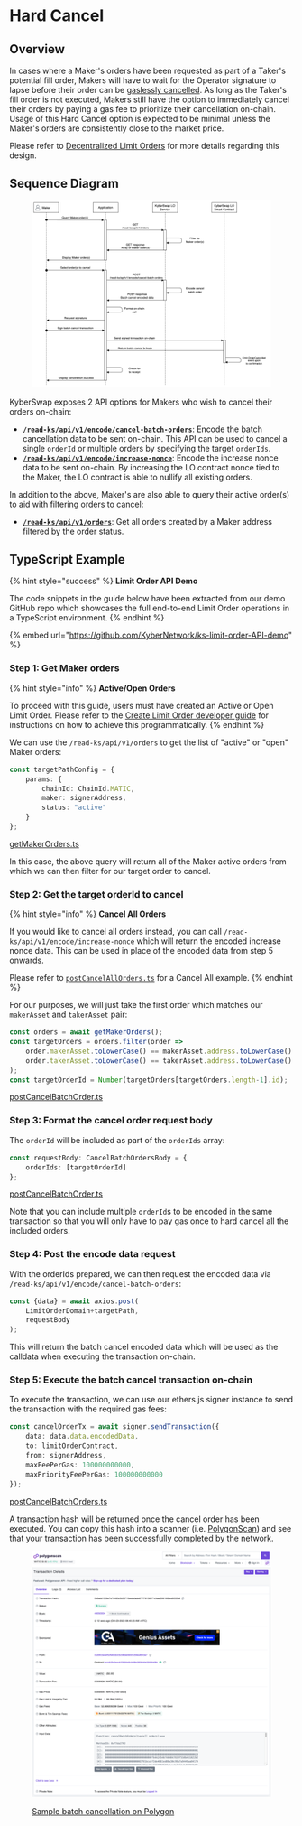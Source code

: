 # Hard Cancel

## Overview

In cases where a Maker's orders have been requested as part of a Taker's potential fill order, Makers will have to wait for the Operator signature to lapse before their order can be [gaslessly cancelled](gasless-cancel.md). As long as the Taker's fill order is not executed, Makers still have the option to immediately cancel their orders by paying a gas fee to prioritize their cancellation on-chain. Usage of this Hard Cancel option is expected to be minimal unless the Maker's orders are consistently close to the market price.

Please refer to [Decentralized Limit Orders](../concepts/gasless-cancellation.md#decentralized-limit-orders) for more details regarding this design.

## Sequence Diagram

<figure><img src="../../../.gitbook/assets/LO_Maker_HardCancel.png" alt=""><figcaption></figcaption></figure>

KyberSwap exposes 2 API options for Makers who wish to cancel their orders on-chain:

* [**`/read-ks/api/v1/encode/cancel-batch-orders`**](../limit-order-api-specification/maker-apis.md#read-ks-api-v1-encode-cancel-batch-orders): Encode the batch cancellation data to be sent on-chain. This API can be used to cancel a single `orderId` or multiple orders by specifying the target `orderIds`.
* [**`/read-ks/api/v1/encode/increase-nonce`**](../limit-order-api-specification/maker-apis.md#read-ks-api-v1-encode-increase-nonce): Encode the increase nonce data to be sent on-chain. By increasing the LO contract nonce tied to the Maker, the LO contract is able to nullify all existing orders.

In addition to the above, Maker's are also able to query their active order(s) to aid with filtering orders to cancel:

* [**`/read-ks/api/v1/orders`**](../limit-order-api-specification/maker-apis.md#read-ks-api-v1-orders): Get all orders created by a Maker address filtered by the order status.

## TypeScript Example

{% hint style="success" %}
**Limit Order API Demo**

The code snippets in the guide below have been extracted from our demo GitHub repo which showcases the full end-to-end Limit Order operations in a TypeScript environment.
{% endhint %}

{% embed url="https://github.com/KyberNetwork/ks-limit-order-API-demo" %}

### Step 1: Get Maker orders

{% hint style="info" %}
**Active/Open Orders**

To proceed with this guide, users must have created an Active or Open Limit Order. Please refer to the [Create Limit Order developer guide](create-limit-order.md) for instructions on how to achieve this programmatically.
{% endhint %}

We can use the `/read-ks/api/v1/orders` to get the list of "active" or "open" Maker orders:

```typescript
const targetPathConfig = {
    params: {
        chainId: ChainId.MATIC,
        maker: signerAddress,
        status: "active"
    }
};
```

[getMakerOrders.ts](https://github.com/KyberNetwork/ks-limit-order-API-demo/blob/e34660faf165d6c6b5763327b6e8e34bf8bc9e01/src/operations/maker/getMakerOrders.ts#L13)

In this case, the above query will return all of the Maker active orders from which we can then filter for our target order to cancel.

### Step 2: Get the target orderId to cancel

{% hint style="info" %}
**Cancel All Orders**

If you would like to cancel all orders instead, you can call `/read-ks/api/v1/encode/increase-nonce` which will return the encoded increase nonce data. This can be used in place of the encoded data from step 5 onwards.

Please refer to [`postCancelAllOrders.ts`](https://github.com/KyberNetwork/ks-limit-order-API-demo/blob/main/src/operations/maker/postCancelAllOrders.ts) for a Cancel All example.
{% endhint %}

For our purposes, we will just take the first order which matches our `makerAsset` and `takerAsset` pair:

```typescript
const orders = await getMakerOrders();
const targetOrders = orders.filter(order => 
    order.makerAsset.toLowerCase() == makerAsset.address.toLowerCase() &&
    order.takerAsset.toLowerCase() == takerAsset.address.toLowerCase()
);
const targetOrderId = Number(targetOrders[targetOrders.length-1].id);
```

[postCancelBatchOrder.ts](https://github.com/KyberNetwork/ks-limit-order-API-demo/blob/e34660faf165d6c6b5763327b6e8e34bf8bc9e01/src/operations/maker/postCancelBatchOrders.ts#L19)

### Step 3: Format the cancel order request body

The `orderId` will be included as part of the `orderIds` array:

```typescript
const requestBody: CancelBatchOrdersBody = {
    orderIds: [targetOrderId]
};
```

[postCancelBatchOrder.ts](https://github.com/KyberNetwork/ks-limit-order-API-demo/blob/e34660faf165d6c6b5763327b6e8e34bf8bc9e01/src/operations/maker/postCancelBatchOrders.ts#L32)

Note that you can include multiple `orderId`s to be encoded in the same transaction so that you will only have to pay gas once to hard cancel all the included orders.

### Step 4: Post the encode data request

With the orderIds prepared, we can then request the encoded data via `/read-ks/api/v1/encode/cancel-batch-orders`:

```typescript
const {data} = await axios.post(
    LimitOrderDomain+targetPath,
    requestBody
);
```

This will return the batch cancel encoded data which will be used as the calldata when executing the transaction on-chain.

### Step 5: Execute the batch cancel transaction on-chain

To execute the transaction, we can use our ethers.js signer instance to send the transaction with the required gas fees:

```typescript
const cancelOrderTx = await signer.sendTransaction({
    data: data.data.encodedData,
    to: limitOrderContract,
    from: signerAddress,
    maxFeePerGas: 100000000000,
    maxPriorityFeePerGas: 100000000000
});
```

[postCancelBatchOrders.ts](https://github.com/KyberNetwork/ks-limit-order-API-demo/blob/e34660faf165d6c6b5763327b6e8e34bf8bc9e01/src/operations/maker/postCancelBatchOrders.ts#L45)

A transaction hash will be returned once the cancel order has been executed. You can copy this hash into a scanner (i.e. [PolygonScan](https://polygonscan.com/)) and see that your transaction has been successfully completed by the network.

<figure><img src="../../../.gitbook/assets/LO_DevGuide_HardCancelSuccess.png" alt=""><figcaption><p><a href="https://polygonscan.com/tx/0x6add1326e7e7a485c0b3d71fbeebdade877f78158571cfaaa5981662ed6033e8">Sample batch cancellation on Polygon</a></p></figcaption></figure>
